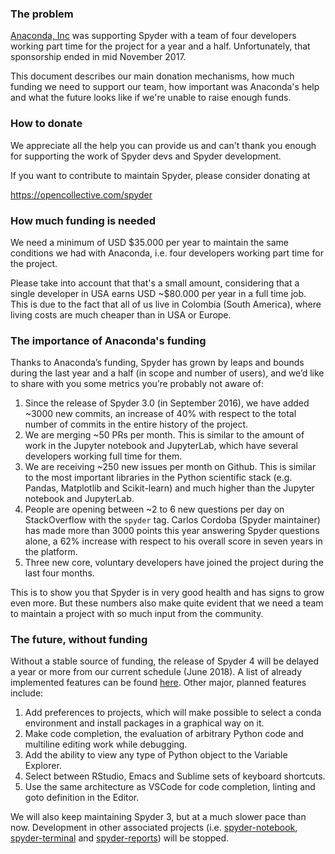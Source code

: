### The problem

[Anaconda, Inc](https://www.anaconda.com/) was supporting Spyder with a team of four developers working part time for the project for a year and a half. Unfortunately, that sponsorship ended in mid November 2017.

This document describes our main donation mechanisms, how much funding we need to support our team, how important was Anaconda's help and what the future looks like if we're unable to raise enough funds.

### How to donate

We appreciate all the help you can provide us and can't thank you enough for supporting the work of Spyder devs and Spyder development.

If you want to contribute to maintain Spyder, please consider donating at

https://opencollective.com/spyder


### How much funding is needed

We need a minimum of USD $35.000 per year to maintain the same conditions we had with Anaconda, i.e. four developers working part time for the project.

Please take into account that that's a small amount, considering that a single developer in USA earns USD ~$80.000 per year in a full time job. This is due to the fact that all of us live in Colombia (South America), where living costs are much cheaper than in USA or Europe.


### The importance of Anaconda's funding

Thanks to Anaconda’s funding, Spyder has grown by leaps and bounds during the last year and a half (in scope and number of users), and we’d like to share with you some metrics you’re probably not aware of:

1. Since the release of Spyder 3.0 (in September 2016), we have added ~3000 new commits, an increase of 40% with respect to the total number of commits in the entire history of the project.
2. We are merging ~50 PRs per month. This is similar to the amount of work in the Jupyter notebook and JupyterLab, which have several developers working full time for them.
3. We are receiving ~250 new issues per month on Github. This is similar to the most important libraries in the Python scientific stack (e.g. Pandas, Matplotlib and Scikit-learn) and much higher than the Jupyter notebook and JupyterLab.
4. People are opening between ~2 to 6 new questions per day on StackOverflow with the `spyder` tag. Carlos Cordoba (Spyder maintainer) has made more than 3000 points this year answering Spyder questions alone, a 62% increase with respect to his overall score in seven years in the platform.
5. Three new core, voluntary developers have joined the project during the last four months.

This is to show you that Spyder is in very good health and has signs to grow even more. But these numbers also make quite evident that we need a team to maintain a project with so much input from the community.


### The future, without funding

Without a stable source of funding, the release of Spyder 4 will be delayed a year or more from our current schedule (June 2018). A list of already implemented features can be found [here](https://github.com/spyder-ide/spyder/wiki/Beta-version-changelog). Other major, planned features include:

1. Add preferences to projects, which will make possible to select a conda environment and install packages in a graphical way on it.
2. Make code completion, the evaluation of arbitrary Python code and multiline editing work while debugging.
3. Add the ability to view any type of Python object to the Variable Explorer.
4. Select between RStudio, Emacs and Sublime sets of keyboard shortcuts.
5. Use the same architecture as VSCode for code completion, linting and goto definition in the Editor.

We will also keep maintaining Spyder 3, but at a much slower pace than now. Development in other associated projects (i.e. [spyder-notebook](https://github.com/spyder-ide/spyder-notebook), [spyder-terminal](https://github.com/spyder-ide/spyder-terminal) and [spyder-reports](https://github.com/spyder-ide/spyder-reports)) will be stopped.